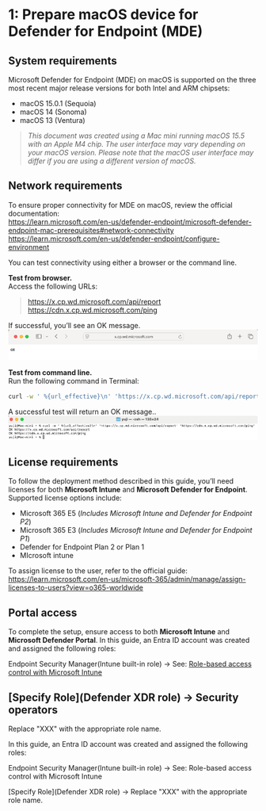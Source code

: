 # 1: Prepare macOS device for Defender for Endpoint (MDE)

## System requirements
Microsoft Defender for Endpoint (MDE) on macOS is supported on the three most recent major release versions for both Intel and ARM chipsets:
- macOS 15.0.1 (Sequoia)
- macOS 14 (Sonoma)
- macOS 13 (Ventura)
  
> *This document was created using a Mac mini running macOS 15.5 with an Apple M4 chip.  The user interface may vary depending on your macOS version.*
> *Please note that the macOS user interface may differ if you are using a different version of macOS.*

## Network requirements
To ensure proper connectivity for MDE on macOS, review the official documentation:  
 https://learn.microsoft.com/en-us/defender-endpoint/microsoft-defender-endpoint-mac-prerequisites#network-connectivity  
 https://learn.microsoft.com/en-us/defender-endpoint/configure-environment  
 
You can test connectivity using either a browser or the command line.

**Test from browser.**  
Access the following URLs:
>  https://x.cp.wd.microsoft.com/api/report  
>  https://cdn.x.cp.wd.microsoft.com/ping

If successful, you’ll see an OK message.
![image alt](https://github.com/yujiaoMSFT/Microsoft-Defender-For-Endpoint/blob/475f6b6767a0e4b75a419374000bceb22b81872c/Images/macOS/NetworkAccessTest-Browser.png)

**Test from command line.**  
Run the following command in Terminal:

 ```sh
curl -w ' %{url_effective}\n' 'https://x.cp.wd.microsoft.com/api/report' 'https://cdn.x.cp.wd.microsoft.com/ping'
 ```
A successful test will return an OK message..
![image alt](https://github.com/yujiaoMSFT/Microsoft-Defender-For-Endpoint/blob/640d73e0452a31e36b7e39a3d048a10d71a25f59/Images/macOS/NetworkAccessTest-Terminal.png)


## License requirements
To follow the deployment method described in this guide, you’ll need licenses for both **Microsoft Intune** and **Microsoft Defender for Endpoint**.
Supported license options include:
- Microsoft 365 E5 (*Includes Microsoft Intune and Defender for Endpoint P2*)
- Microsoft 365 E3 (*Includes Microsoft Intune and Defender for Endpoint P1*)
- Defender for Endpoint Plan 2 or Plan 1
- MIcrosoft intune 

To assign license to the user, refer to the official guide:  
https://learn.microsoft.com/en-us/microsoft-365/admin/manage/assign-licenses-to-users?view=o365-worldwide

## Portal access
To complete the setup, ensure access to both **Microsoft Intune** and **Microsoft Defender Portal**.
In this guide, an Entra ID account was created and assigned the following roles:

Endpoint Security Manager(Intune built-in role)
→ See: [Role-based access control with Microsoft Intune](https://learn.microsoft.com/en-us/intune/intune-service/fundamentals/role-based-access-control)

[Specify Role](Defender XDR role)
→ Security operators 
- 
Replace "XXX" with the appropriate role name.





In this guide, an Entra ID account was created and assigned the following roles:

Endpoint Security Manager(Intune built-in role)
→ See: Role-based access control with Microsoft Intune

[Specify Role](Defender XDR role)
→ Replace "XXX" with the appropriate role name.
